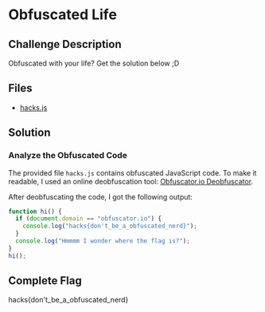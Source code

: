 # Obfuscated Life

## Challenge Description

Obfuscated with your life? Get the solution below ;D

## Files

- [hacks.js](<files/hacks.js>)


## Solution 

### Analyze the Obfuscated Code

The provided file `hacks.js` contains obfuscated JavaScript code. To make it readable, I used an online deobfuscation tool: [Obfuscator.io Deobfuscator](https://obf-io.deobfuscate.io/).

After deobfuscating the code, I got the following output:

```javascript
function hi() {
  if (document.domain == "obfuscator.io") {
    console.log("hacks{don't_be_a_obfuscated_nerd}");
  }
  console.log("Hmmmm I wonder where the flag is?");
}
hi();
```
## Complete Flag

hacks{don't_be_a_obfuscated_nerd}
